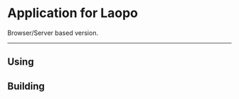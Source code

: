 # Application for Laopo

Browser/Server based version.
 
---

## Using

<!-- You can [download the latest code](https://github.com/CannedFish/app4laopo.git) for building it yourself (see below). -->

## Building

<!-- You'll need [Node.js](https://nodejs.org) installed on your computer in order to build this app. -->

<!-- ```bash -->
<!-- $ git clone https://github.com/CannedFish/app4laopo.git -->
<!-- $ cd app4laopo -->
<!-- $ npm install -->
<!-- $ npm start -->
<!-- ``` -->

<!-- If you don't wish to clone, you can [download the source code](https://github.com/CannedFish/app4laopo/archive/master.zip). -->

<!-- For easier developing you can launch the app in fullscreen with DevTools open: -->

<!-- ```bash -->
<!-- $ npm run dev -->
<!-- ``` -->

